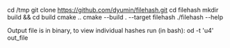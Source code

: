 
cd /tmp
git clone https://github.com/dyumin/filehash.git
cd filehash
mkdir build && cd build
cmake ..
cmake --build . --target filehash
./filehash --help


Output file is in binary, to view individual hashes run (in bash):
od -t 'u4' out_file
